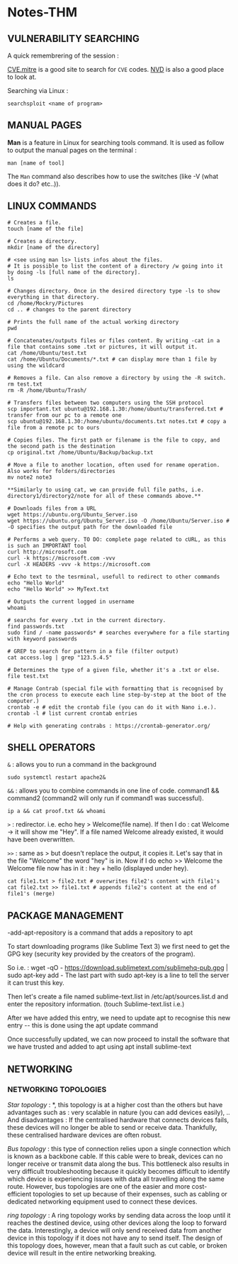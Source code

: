 # Notes-THM

## VULNERABILITY SEARCHING
 
A quick remembrering of the session : 

[CVE.mitre](https://cve.mitre.org/) is a good site to search for `CVE` codes. [NVD](https://nvd.nist.gov/) is also a good place to look at.

Searching via Linux : 
```shell
searchsploit <name of program>
```
## MANUAL PAGES

__Man__ is a feature in Linux for searching tools command. It is used as follow to output the manual pages on the terminal : 
```shell
man [name of tool] 
```
The `Man` command also describes how to use the switches (like -V (what does it do? etc..)).

## LINUX COMMANDS
```shell
# Creates a file.
touch [name of the file]

# Creates a directory.
mkdir [name of the directory]

# <see using man ls> lists infos about the files. 
# It is possible to list the content of a directory /w going into it by doing -ls [full name of the directory].
ls
 
# Changes directory. Once in the desired directory type -ls to show everything in that directory.
cd /home/Mockry/Pictures
cd .. # changes to the parent directory

# Prints the full name of the actual working directory
pwd
 
# Concatenates/outputs files or files content. By writing -cat in a file that contains some .txt or pictures, it will output it. 
cat /home/Ubuntu/test.txt
cat /home/Ubuntu/Documents/*.txt # can display more than 1 file by using the wildcard
 
# Removes a file. Can also remove a directory by using the -R switch.
rm test.txt
rm -R /home/Ubuntu/Trash/

# Transfers files between two computers using the SSH protocol
scp important.txt ubuntu@192.168.1.30:/home/ubuntu/transferred.txt # transfer from our pc to a remote one
scp ubuntu@192.168.1.30:/home/ubuntu/documents.txt notes.txt # copy a file from a remote pc to ours

# Copies files. The first path or filename is the file to copy, and the second path is the destination
cp original.txt /home/Ubuntu/Backup/backup.txt
 
# Move a file to another location, often used for rename operation. Also works for folders/directories
mv note2 note3 
 
**Similarly to using cat, we can provide full file paths, i.e. directory1/directory2/note for all of these commands above.**

# Downloads files from a URL
wget https://ubuntu.org/Ubuntu_Server.iso
wget https://ubuntu.org/Ubuntu_Server.iso -O /home/Ubuntu/Server.iso # -O specifies the output path for the downloaded file

# Performs a web query. TO DO: complete page related to cURL, as this is such an IMPORTANT tool
curl http://microsoft.com
curl -k https://microsoft.com -vvv 
curl -X HEADERS -vvv -k https://microsoft.com
 
# Echo text to the tesrminal, usefull to redirect to other commands
echo "Hello World"
echo "Hello World" >> MyText.txt

# Outputs the current logged in username
whoami

# searchs for every .txt in the current directory. 
find passwords.txt
sudo find / -name passwords* # searches everywhere for a file starting with keyword passwords

# GREP to search for pattern in a file (filter output)
cat access.log | grep "123.5.4.5"

# Determines the type of a given file, whether it's a .txt or else.
file test.txt

# Manage Contrab (special file with formatting that is recognised by the cron process to execute each line step-by-step at the boot of the computer.)
crontab -e # edit the crontab file (you can do it with Nano i.e.).
crontab -l # list current crontab entries

# Help with generating contrabs : https://crontab-generator.org/
```

## SHELL OPERATORS
`&` : allows you to run a command in the background 
```shell
sudo systemctl restart apache2& 
```
`&&` : allows you to combine commands in one line of code. 
command1 && command2 (command2 will only run if command1 was successful).
```shell
ip a && cat proof.txt && whoami
```
`>` : redirector. i.e. echo hey > Welcome(file name). If then I do : cat Welcome -> it will show me "Hey". If a file named Welcome already existed, it would have been overwritten. 

`>>` : same as > but doesn't replace the output, it copies it. Let's say that in the file "Welcome" the word "hey" is in. Now if I do echo >> Welcome the Welcome file now has in it : hey + hello (displayed under hey).
```shell
cat file1.txt > file2.txt # overwrites file2's content with file1's
cat file2.txt >> file1.txt # appends file2's content at the end of file1's (merge)
```

## PACKAGE MANAGEMENT

-add-apt-repository is a command that adds a repository to apt

To start downloading programs (like Sublime Text 3) we first need to get the GPG key (security key provided by the creators of the program).

So i.e. : wget -qO - https://download.sublimetext.com/sublimehq-pub.gpg | sudo apt-key add - 
The last part with sudo apt-key is a line to tell the server it can trust this key.

Then let's create a file named sublime-text.list in /etc/apt/sources.list.d and enter the repository information. (touch Sublime-text.list i.e.)

After we have added this entry, we need to update apt to recognise this new entry -- this is done using the apt update command

Once successfully updated, we can now proceed to install the software that we have trusted and added to apt using apt install sublime-text

## NETWORKING

### NETWORKING TOPOLOGIES
 
*Star topology* : *, this topology is at a higher cost than the others but have advantages such as : very scalable in nature (you can add devices easily), ..
And disadvantages : If the centralised hardware that connects devices fails, these devices will no longer be able to send or receive data. Thankfully, these centralised hardware devices are often robust.
 
*Bus topology* : this type of connection relies upon a single connection which is known as a backbone cable.  If this cable were to break, devices can no longer receive or transmit data along the bus. This bottleneck also results in very difficult troubleshooting because it quickly becomes difficult to identify which device is experiencing issues with data all travelling along the same route. 
However, bus topologies are one of the easier and more cost-efficient topologies to set up because of their expenses, such as cabling or dedicated networking equipment used to connect these devices.

*ring topology* : A ring topology works by sending data across the loop until it reaches the destined device, using other devices along the loop to forward the data. Interestingly, a device will only send received data from another device in this topology if it does not have any to send itself. 
The design of this topology does, however, mean that a fault such as cut cable, or broken device will result in the entire networking breaking.


 

